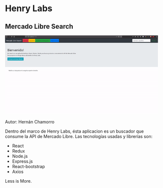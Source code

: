 # Henry Labs
## Mercado Libre Search

<img src="
ezgif.com-video-to-gif.gif" alt=""/>

Autor: Hernán Chamorro

Dentro del marco de Henry Labs, ésta aplicacion es un buscador que consume la API de Mercado Libre.
Las tecnologías usadas y librerías son: 

- React
- Redux
- Node.js
- Express.js
- React-bootstrap
- Axios

Less is More.
